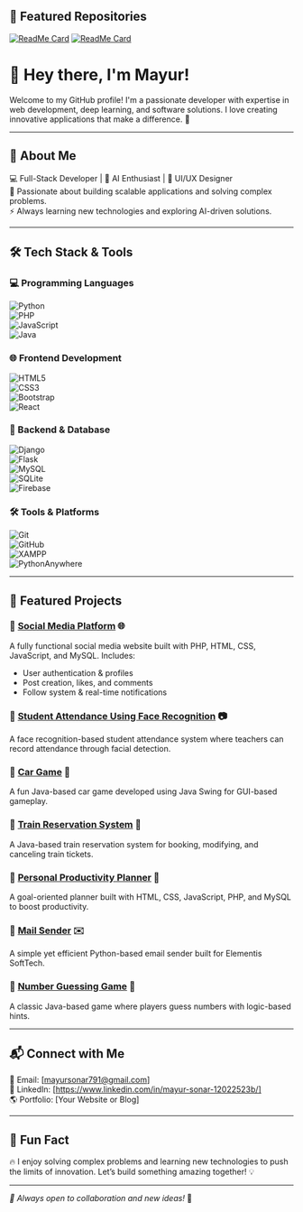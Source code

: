 ## 🚀 Featured Repositories  
[![ReadMe Card](https://github-readme-stats.vercel.app/api/pin/?username=yourusername&repo=Social_media)](https://github.com/yourusername/Social_media)
[![ReadMe Card](https://github-readme-stats.vercel.app/api/pin/?username=yourusername&repo=StudentAttendanceUsingFacerecognition)](https://github.com/yourusername/StudentAttendanceUsingFacerecognition)


# 👋 Hey there, I'm Mayur!

Welcome to my GitHub profile! I'm a passionate developer with expertise in web development, deep learning, and software solutions. I love creating innovative applications that make a difference. 🚀

---

## 🚀 About Me

💻 Full-Stack Developer | 🤖 AI Enthusiast | 🎨 UI/UX Designer  
📍 Passionate about building scalable applications and solving complex problems.  
⚡ Always learning new technologies and exploring AI-driven solutions.

---

## 🛠️ Tech Stack & Tools

### 💻 Programming Languages
![Python](https://img.shields.io/badge/-Python-3776AB?style=flat&logo=python&logoColor=white)  
![PHP](https://img.shields.io/badge/-PHP-777BB4?style=flat&logo=php&logoColor=white)  
![JavaScript](https://img.shields.io/badge/-JavaScript-F7DF1E?style=flat&logo=javascript&logoColor=black)  
![Java](https://img.shields.io/badge/-Java-007396?style=flat&logo=java&logoColor=white)  

### 🌐 Frontend Development
![HTML5](https://img.shields.io/badge/-HTML5-E34F26?style=flat&logo=html5&logoColor=white)  
![CSS3](https://img.shields.io/badge/-CSS3-1572B6?style=flat&logo=css3&logoColor=white)  
![Bootstrap](https://img.shields.io/badge/-Bootstrap-563D7C?style=flat&logo=bootstrap&logoColor=white)  
![React](https://img.shields.io/badge/-React-61DAFB?style=flat&logo=react&logoColor=black)  

### 🔧 Backend & Database
![Django](https://img.shields.io/badge/-Django-092E20?style=flat&logo=django&logoColor=white)  
![Flask](https://img.shields.io/badge/-Flask-000000?style=flat&logo=flask&logoColor=white)  
![MySQL](https://img.shields.io/badge/-MySQL-4479A1?style=flat&logo=mysql&logoColor=white)  
![SQLite](https://img.shields.io/badge/-SQLite-003B57?style=flat&logo=sqlite&logoColor=white)  
![Firebase](https://img.shields.io/badge/-Firebase-FFCA28?style=flat&logo=firebase&logoColor=black)

### 🛠️ Tools & Platforms
![Git](https://img.shields.io/badge/-Git-F05032?style=flat&logo=git&logoColor=white)  
![GitHub](https://img.shields.io/badge/-GitHub-181717?style=flat&logo=github&logoColor=white)  
![XAMPP](https://img.shields.io/badge/-XAMPP-FB7A24?style=flat&logo=xampp&logoColor=white)  
![PythonAnywhere](https://img.shields.io/badge/-PythonAnywhere-blue?style=flat&logo=python)  

---

## 🌟 Featured Projects

### 🔹 [Social Media Platform](https://github.com/yourusername/Social_media) 🌐
A fully functional social media website built with PHP, HTML, CSS, JavaScript, and MySQL. Includes:
- User authentication & profiles
- Post creation, likes, and comments
- Follow system & real-time notifications

### 🔹 [Student Attendance Using Face Recognition](https://github.com/yourusername/StudentAttendanceUsingFacerecognition) 📷
A face recognition-based student attendance system where teachers can record attendance through facial detection.

### 🔹 [Car Game](https://github.com/yourusername/CarGame) 🚗
A fun Java-based car game developed using Java Swing for GUI-based gameplay.

### 🔹 [Train Reservation System](https://github.com/yourusername/TrainReservation) 🚆
A Java-based train reservation system for booking, modifying, and canceling train tickets.

### 🔹 [Personal Productivity Planner](https://github.com/yourusername/Personal-Productivity-Planner) 📅
A goal-oriented planner built with HTML, CSS, JavaScript, PHP, and MySQL to boost productivity.

### 🔹 [Mail Sender](https://github.com/yourusername/Mail_Sender) ✉️
A simple yet efficient Python-based email sender built for Elementis SoftTech.

### 🔹 [Number Guessing Game](https://github.com/yourusername/Number_Guessing_Game) 🎲
A classic Java-based game where players guess numbers with logic-based hints.

---

## 📬 Connect with Me

📧 Email: [mayursonar791@gmail.com]  
💼 LinkedIn: [https://www.linkedin.com/in/mayur-sonar-12022523b/]  
🌎 Portfolio: [Your Website or Blog]  

---

## 🎉 Fun Fact

🔥 I enjoy solving complex problems and learning new technologies to push the limits of innovation. Let’s build something amazing together! 💡

---

_🚀 Always open to collaboration and new ideas!_ 🤝
